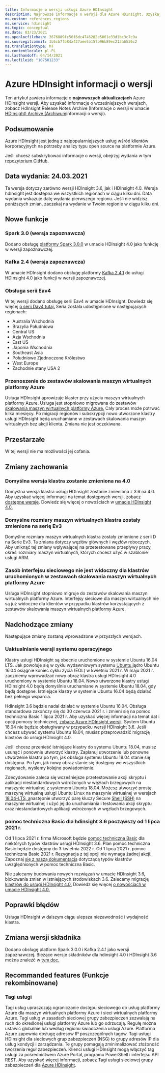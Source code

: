 ```yaml
---
title: Informacje o wersji usługi Azure HDInsight
description: Najnowsze informacje o wersji dla Azure HDInsight. Uzyskaj porady i szczegółowe informacje dotyczące rozwoju platform Hadoop, Spark, R Server, Hive i innych.
ms.custom: references_regions
ms.service: hdinsight
ms.topic: conceptual
ms.date: 03/23/2021
ms.openlocfilehash: 3676889fc56f6dc4746282e5001e33d1bc3c7c9a
ms.sourcegitcommit: 3b5cb7fb84a427aee5b15fb96b89ec213a6536c2
ms.translationtype: MT
ms.contentlocale: pl-PL
ms.lasthandoff: 04/14/2021
ms.locfileid: "107501233"
---
```

# <a name="azure-hdinsight-release-notes"></a>Azure HDInsight informacji o wersji

Ten artykuł zawiera informacje o **najnowszych aktualizacjach** Azure HDInsight wersji. Aby uzyskać informacje o wcześniejszych wersjach, zobacz HdInsight Release Notes Archive (Informacje o wersji w umacie [HDInsight) Archive (Archiwum](hdinsight-release-notes-archive.md)informacji o wersji).

## <a name="summary"></a>Podsumowanie

Azure HDInsight jest jedną z najpopularniejszych usług wśród klientów korporacyjnych na potrzeby analizy typu open source na platformie Azure.

Jeśli chcesz subskrybować informacje o wersji, obejrzyj wydania w tym [repozytorium GitHub.](https://github.com/hdinsight/release-notes/releases)

## <a name="release-date-03242021"></a>Data wydania: 24.03.2021

Ta wersja dotyczy zarówno wersji HDInsight 3.6, jak i HDInsight 4.0. Wersja hdInsight jest dostępna we wszystkich regionach w ciągu kilku dni. Data wydania wskazuje datę wydania pierwszego regionu. Jeśli nie widzisz poniższych zmian, zaczekaj na wydanie w Twoim regionie w ciągu kilku dni.

## <a name="new-features"></a>Nowe funkcje
### <a name="spark-30-preview"></a>Spark 3.0 (wersja zapoznawcza)
Dodano obsługę [platformy Spark 3.0.0](https://spark.apache.org/docs/3.0.0/) w umacie HDInsight 4.0 jako funkcję w wersji zapoznawczej. 

### <a name="kafka-24-preview"></a>Kafka 2.4 (wersja zapoznawcza)
W umacie HDInsight dodano obsługę platformy [Kafka 2.4.1](http://kafka.apache.org/24/documentation.html) do usługi HDInsight 4.0 jako funkcji w wersji zapoznawczej.

### <a name="eav4-series-support"></a>Obsługa serii Eav4
W tej wersji dodano obsługę serii Eav4 w umacie HDInsight. Dowiedz się więcej [o serii Dav4 tutaj.](../virtual-machines/eav4-easv4-series.md) Seria została udostępnione w następujących regionach: 

* Australia Wschodnia
* Brazylia Południowa
* Central US
* Azja Wschodnia
* East US
* Japonia Wschodnia
* Southeast Asia
* Południowe Zjednoczone Królestwo
* West Europe
* Zachodnie stany USA 2

### <a name="moving-to-azure-virtual-machine-scale-sets"></a>Przenoszenie do zestawów skalowania maszyn wirtualnych platformy Azure
Usługa HDInsight aprowizuje klaster przy użyciu maszyn wirtualnych platformy Azure. Usługa jest stopniowo migrowana do zestawów [skalowania maszyn wirtualnych platformy Azure.](../virtual-machine-scale-sets/overview.md) Cały proces może potrwać kilka miesięcy. Po migracji regionów i subskrypcji nowo utworzone klastry usługi HDInsight będą uruchamiane w zestawach skalowania maszyn wirtualnych bez akcji klienta. Zmiana nie jest oczekiwana.

## <a name="deprecation"></a>Przestarzałe
W tej wersji nie ma możliwości jej cofania.

## <a name="behavior-changes"></a>Zmiany zachowania
### <a name="default-cluster-version-is-changed-to-40"></a>Domyślna wersja klastra zostanie zmieniona na 4.0
Domyślna wersja klastra usługi HDInsight zostanie zmieniona z 3.6 na 4.0. Aby uzyskać więcej informacji na temat dostępnych wersji, zobacz [dostępne wersje](./hdinsight-component-versioning.md). Dowiedz się więcej o nowościach w [umacie HDInsight 4.0.](./hdinsight-version-release.md)

### <a name="default-cluster-vm-sizes-are-changed-to-ev3-series"></a>Domyślne rozmiary maszyn wirtualnych klastra zostały zmienione na serię Ev3 
Domyślne rozmiary maszyn wirtualnych klastra zostały zmienione z serii D na Serie Ev3. Ta zmiana dotyczy węzłów głównych i węzłów roboczych. Aby uniknąć tej zmiany wpływającej na przetestowane przepływy pracy, określ rozmiary maszyn wirtualnych, których chcesz użyć w szablonie usługi ARM.

### <a name="network-interface-resource-not-visible-for-clusters-running-on-azure-virtual-machine-scale-sets"></a>Zasób interfejsu sieciowego nie jest widoczny dla klastrów uruchomionych w zestawach skalowania maszyn wirtualnych platformy Azure
Usługa HDInsight stopniowo migruje do zestawów skalowania maszyn wirtualnych platformy Azure. Interfejsy sieciowe dla maszyn wirtualnych nie są już widoczne dla klientów w przypadku klastrów korzystających z zestawów skalowania maszyn wirtualnych platformy Azure.

## <a name="upcoming-changes"></a>Nadchodzące zmiany
Następujące zmiany zostaną wprowadzone w przyszłych wersjach.

### <a name="os-version-upgrade"></a>Uaktualnianie wersji systemu operacyjnego
Klastry usługi HDInsight są obecnie uruchomione w systemie Ubuntu 16.04 LTS. Jak powołuje się w cyklu wydawniowym systemu [Ubuntu,](https://ubuntu.com/about/release-cycle)jądro Ubuntu 16.04 osiągnie koniec cyklu życia (EOL) w kwietniu 2021 r. W maju 2021 r. zaczniemy wprowadzać nowy obraz klastra usługi HDInsight 4.0 uruchomiony w systemie Ubuntu 18.04. Nowo utworzone klastry usługi HDInsight 4.0 będą domyślnie uruchamiane w systemie Ubuntu 18.04, gdy będą dostępne. Istniejące klastry w systemie Ubuntu 16.04 będą działać bez pełnego wsparcia.

HdInsight 3.6 będzie nadal działać w systemie Ubuntu 16.04. Obsługa standardowa zakończy się do 30 czerwca 2021 r. i zmieni się na pomoc techniczna Basic 1 lipca 2021 r. Aby uzyskać więcej informacji na temat dat i opcji pomocy technicznej, [zobacz Azure HDInsight wersji](https://docs.microsoft.com/azure/hdinsight/hdinsight-component-versioning#supported-hdinsight-versions). System Ubuntu 18.04 nie będzie obsługiwany w przypadku wersji HDInsight 3.6. Jeśli chcesz używać systemu Ubuntu 18.04, musisz przeprowadzić migrację klastrów do usługi HDInsight 4.0. 

Jeśli chcesz przenieść istniejące klastry do systemu Ubuntu 18.04, musisz usunąć i ponownie utworzyć klastry. Zaplanuj utworzenie lub ponowne utworzenie klastra po tym, jak obsługa systemu Ubuntu 18.04 stanie się dostępna. Po tym, jak nowy obraz stanie się dostępny we wszystkich regionach, wyślemy kolejne powiadomienie.

Zdecydowanie zaleca się wcześniejsze przetestowanie akcji skryptu i aplikacji niestandardowych wdrożonych w węzłach brzegowych na maszynie wirtualnej z systemem Ubuntu 18.04. Możesz utworzyć prostą maszynę wirtualną usługi Ubuntu Linux na maszynie wirtualnej w wersjach [18.04-LTS, a](https://azure.microsoft.com/resources/templates/101-vm-simple-linux/)następnie utworzyć parę kluczy Secure [Shell (SSH)](https://docs.microsoft.com/azure/virtual-machines/linux/mac-create-ssh-keys#ssh-into-your-vm) na maszynie wirtualnej i użyć jej do uruchamiania i testowania akcji skryptu oraz niestandardowych aplikacji wdrożonych w węzłach brzegowych.

### <a name="basic-support-for-hdinsight-36-starting-july-1-2021"></a>pomoc techniczna Basic dla hdinsight 3.6 począwszy od 1 lipca 2021 r.
Od 1 lipca 2021 r. firma Microsoft będzie [pomoc techniczna Basic](hdinsight-component-versioning.md#support-options-for-hdinsight-versions) dla niektórych typów klastrów usługi HDInsight 3.6. Plan pomoc techniczna Basic będzie dostępny do 3 kwietnia 2022 r. Od 1 lipca 2021 r. pomoc techniczna Basic 2021 r. Rezygnacja z tej opcji nie wymaga żadnej akcji. Zapoznaj [się z naszą dokumentacją](hdinsight-36-component-versioning.md) dotyczącą typów klastrów uwzględnionych w pomoc techniczna Basic. 

Nie zalecamy budowania nowych rozwiązań w umacie HDInsight 3.6, blokowania zmian w istniejących środowiskach 3.6. Zalecamy migrację [klastrów do usługi HDInsight 4.0.](hdinsight-version-release.md#how-to-upgrade-to-hdinsight-40) Dowiedz się więcej [o nowościach w umacie HDInsight 4.0.](hdinsight-version-release.md#whats-new-in-hdinsight-40)

## <a name="bug-fixes"></a>Poprawki błędów
Usługa HDInsight w dalszym ciągu ulepsza niezawodność i wydajność klastra. 

## <a name="component-version-change"></a>Zmiana wersji składnika
Dodano obsługę platform Spark 3.0.0 i Kafka 2.4.1 jako wersji zapoznawczej. Bieżące wersje składników dla hdinsight 4.0 i HDInsight 3.6 można znaleźć w [tym doc.](./hdinsight-component-versioning.md)

## <a name="recommanded-features"></a>Recommanded features (Funkcje rekombinowane)
### <a name="service-tags"></a>Tagi usługi
Tagi usług upraszczają ograniczanie dostępu sieciowego do usług platformy Azure dla maszyn wirtualnych platformy Azure i sieci wirtualnych platformy Azure. Tagi usług w zasadach sieciowej grupy zabezpieczeń zezwalają na ruch do określonej usługi platformy Azure lub go odrzucają. Regułę można ustawić globalnie lub według regionu świadczenia usługi Azure. Platforma Azure zapewnia obsługę adresów IP poszczególnych tagów. Tagi usługi HDInsight dla sieciowych grup zabezpieczeń (NSG) to grupy adresów IP dla usług kondycji i zarządzania. Te grupy pomagają zminimalizować złożoność tworzenia reguł zabezpieczeń. Klienci usługi HDInsight mogą włączyć tag usługi za pośrednictwem Azure Portal, programu PowerShell i interfejsu API REST. Aby uzyskać więcej informacji, zobacz Tagi usługi sieciowej grupy zabezpieczeń dla [Azure HDInsight](./hdinsight-service-tags.md).
